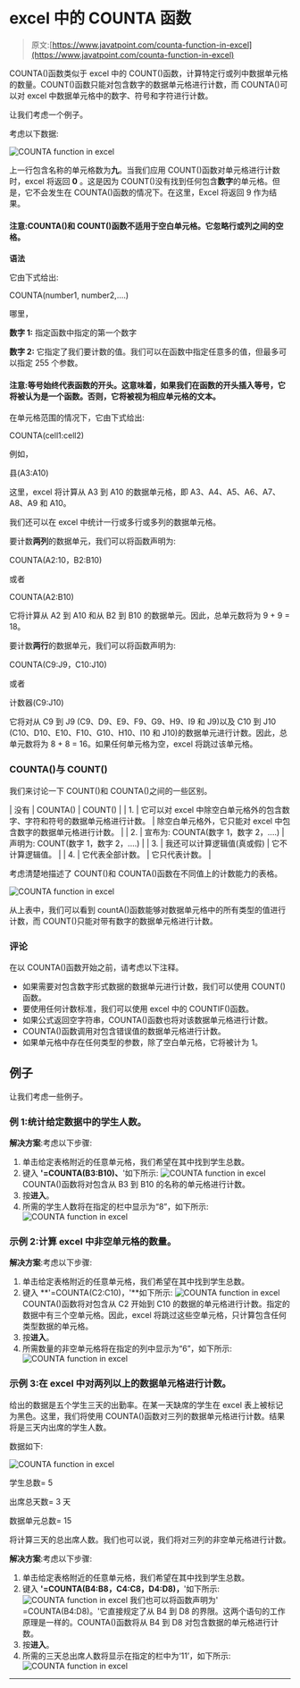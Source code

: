 # excel 中的 COUNTA 函数

> 原文:[https://www.javatpoint.com/counta-function-in-excel](https://www.javatpoint.com/counta-function-in-excel)

COUNTA()函数类似于 excel 中的 COUNT()函数，计算特定行或列中数据单元格的数量。COUNT()函数只能对包含数字的数据单元格进行计数，而 COUNTA()可以对 excel 中数据单元格中的数字、符号和字符进行计数。

让我们考虑一个例子。

考虑以下数据:

![COUNTA function in excel](../Images/f8b289665430a28c483812571be0e715.png)

上一行包含名称的单元格数为**九**。当我们应用 COUNT()函数对单元格进行计数时，excel 将返回 **0** 。这是因为 COUNT()没有找到任何包含**数字**的单元格。但是，它不会发生在 COUNTA()函数的情况下。在这里，Excel 将返回 9 作为结果。

#### 注意:COUNTA()和 COUNT()函数不适用于空白单元格。它忽略行或列之间的空格。

**语法**

它由下式给出:

COUNTA(number1, number2,….)

哪里，

**数字 1:** 指定函数中指定的第一个数字

**数字 2:** 它指定了我们要计数的值。我们可以在函数中指定任意多的值，但最多可以指定 255 个参数。

#### 注意:等号始终代表函数的开头。这意味着，如果我们在函数的开头插入等号，它将被认为是一个函数。否则，它将被视为相应单元格的文本。

在单元格范围的情况下，它由下式给出:

COUNTA(cell1:cell2)

例如，

县(A3:A10)

这里，excel 将计算从 A3 到 A10 的数据单元格，即 A3、A4、A5、A6、A7、A8、A9 和 A10。

我们还可以在 excel 中统计一行或多行或多列的数据单元格。

要计数**两列**的数据单元，我们可以将函数声明为:

COUNTA(A2:10，B2:B10)

或者

COUNTA(A2:B10)

它将计算从 A2 到 A10 和从 B2 到 B10 的数据单元。因此，总单元数将为 9 + 9 = 18。

要计数**两行**的数据单元，我们可以将函数声明为:

COUNTA(C9:J9，C10:J10)

或者

计数器(C9:J10)

它将对从 C9 到 J9 (C9、D9、E9、F9、G9、H9、I9 和 J9)以及 C10 到 J10 (C10、D10、E10、F10、G10、H10、I10 和 J10)的数据单元进行计数。因此，总单元数将为 8 + 8 = 16。如果任何单元格为空，excel 将跳过该单元格。

### COUNTA()与 COUNT()

我们来讨论一下 COUNT()和 COUNTA()之间的一些区别。

| 没有 | COUNTA() | COUNT() |
| 1. | 它可以对 excel 中除空白单元格外的包含数字、字符和符号的数据单元格进行计数。 | 除空白单元格外，它只能对 excel 中包含数字的数据单元格进行计数。 |
| 2. | 宣布为:
COUNTA(数字 1，数字 2，....) | 声明为:
COUNT(数字 1，数字 2，....) |
| 3. | 我还可以计算逻辑值(真或假) | 它不计算逻辑值。 |
| 4. | 它代表全部计数。 | 它只代表计数。 |

考虑清楚地描述了 COUNT()和 COUNTA()函数在不同值上的计数能力的表格。

![COUNTA function in excel](../Images/9efff4bc51c8feb15a43fc745ce40500.png)

从上表中，我们可以看到 countA()函数能够对数据单元格中的所有类型的值进行计数，而 COUNT()只能对带有数字的数据单元格进行计数。

### 评论

在以 COUNTA()函数开始之前，请考虑以下注释。

*   如果需要对包含数字形式数据的数据单元进行计数，我们可以使用 COUNT()函数。
*   要使用任何计数标准，我们可以使用 excel 中的 COUNTIF()函数。
*   如果公式返回空字符串，COUNTA()函数也将对该数据单元格进行计数。
*   COUNTA()函数调用对包含错误值的数据单元格进行计数。
*   如果单元格中存在任何类型的参数，除了空白单元格，它将被计为 1。

## 例子

让我们考虑一些例子。

### 例 1:统计给定数据中的学生人数。

**解决方案**:考虑以下步骤:

1.  单击给定表格附近的任意单元格，我们希望在其中找到学生总数。
2.  键入 **'=COUNTA(B3:B10)、**'如下所示:
    ![COUNTA function in excel](../Images/1838c6615c52c9ebd539c3905de29a78.png)
    COUNTA()函数将对包含从 B3 到 B10 的名称的单元格进行计数。
3.  按**进入**。
4.  所需的学生人数将在指定的栏中显示为“8”，如下所示:
    ![COUNTA function in excel](../Images/32ed189348b1c853d1907b572fbd5161.png)

### 示例 2:计算 excel 中非空单元格的数量。

**解决方案**:考虑以下步骤:

1.  单击给定表格附近的任意单元格，我们希望在其中找到学生总数。
2.  键入 **'=COUNTA(C2:C10)，'**如下所示:
    ![COUNTA function in excel](../Images/0245f0912158c93b2d041c889cba43e6.png)
    COUNTA()函数将对包含从 C2 开始到 C10 的数据的单元格进行计数。指定的数据中有三个空单元格。因此，excel 将跳过这些空单元格，只计算包含任何类型数据的单元格。
3.  按**进入**。
4.  所需数量的非空单元格将在指定的列中显示为“6”，如下所示:
    ![COUNTA function in excel](../Images/0c9401eea78ef472c2e398ed8e814e14.png)

### 示例 3:在 excel 中对两列以上的数据单元格进行计数。

给出的数据是五个学生三天的出勤率。在某一天缺席的学生在 excel 表上被标记为黑色。这里，我们将使用 COUNTA()函数对三列的数据单元格进行计数。结果将是三天内出席的学生人数。

数据如下:

![COUNTA function in excel](../Images/9c0d94e2fe1643c5901ad0b20e0d2e4a.png)

学生总数= 5

出席总天数= 3 天

数据单元总数= 15

将计算三天的总出席人数。我们也可以说，我们将对三列的非空单元格进行计数。

**解决方案**:考虑以下步骤:

1.  单击给定表格附近的任意单元格，我们希望在其中找到学生总数。
2.  键入 **'=COUNTA(B4:B8，C4:C8，D4:D8)，**'如下所示:
    ![COUNTA function in excel](../Images/b6081fe7a5e1789106e79b75b90d3f5d.png)
    我们也可以将函数声明为' =COUNTA(B4:D8)。'它直接规定了从 B4 到 D8 的界限。这两个语句的工作原理是一样的。COUNTA()函数将从 B4 到 D8 对包含数据的单元格进行计数。
3.  按**进入**。
4.  所需的三天总出席人数将显示在指定的栏中为‘11’，如下所示:
    ![COUNTA function in excel](../Images/5cbf2f5057a6a72f735ff673d8d98bca.png)

* * *